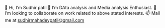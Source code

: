 👋 Hi, I’m Sudhir patil
👀 I’m DAta analysis and Media analysis Enthusiast.
💞️ I’m looking to collaborate on work related to above stated interests.
📫 Mail me at sudhirmahadevpatil@gmail.com
<!---
Sudhirr1122/Sudhirr1122 is a ✨ special ✨ repository because its `README.md` (this file) appears on your GitHub profile.
You can click the Preview link to take a look at your changes.
--->
